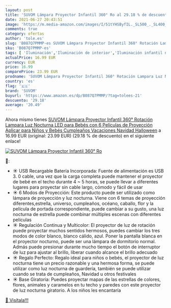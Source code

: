 ```yaml
---
layout: post
title: 'SUVOM Lámpara Proyector Infantil 360° Ro al 29.18 % de descuento'
date: 2021-06-27 20:43:51
image: 'https://m.media-amazon.com/images/I/51tYHSByfIL._SL500_._SL400_.jpg'
comments: true
category: ofertas
author: 'tole.es'
slug: 'B087Q7PMMP-es SUVOM Lámpara Proyector Infantil 360° Rotación Lampara Luz...'
sku: 'B087Q7PMMP-es'
tags: [ 'Iluminación','Iluminación de interior','Iluminación infantil nocturna','Lámparas e iluminación infantil','navidad','suvom', ]
actualPrice: 16.99 EUR
currency: EUR
price: 16.99
comparePrice: 23.99 EUR
prodname: 'SUVOM Lámpara Proyector Infantil 360° Rotación Lampara Luz Nocturna LED para Bebés  con 6 Películas de Proyección  Aplicar para Niños y Bebés  Cumpleaños  Vacaciones  Navidad  Halloween'
country: 'es'
flag: '🇪🇸'
brand: 'SUVOM'
buyurl: 'https://www.amazon.es/dp/B087Q7PMMP/?tag=tolees-21'
descuento: '29.18'
average: '20.49'
---
```


Ahora mismo tienes [SUVOM Lámpara Proyector Infantil 360° Rotación Lampara Luz Nocturna LED para Bebés  con 6 Películas de Proyección  Aplicar para Niños y Bebés  Cumpleaños  Vacaciones  Navidad  Halloween](https://www.amazon.es/dp/B087Q7PMMP/?tag=tolees-21) a 16.99 EUR (original: 23.99 EUR) (29.18 %  de descuento) en el siguiente enlace!

[![SUVOM Lámpara Proyector Infantil 360° Ro](https://m.media-amazon.com/images/I/51tYHSByfIL._SL500_._SL400_.jpg)](https://www.amazon.es/dp/B087Q7PMMP/?tag=tolees-21)

🔎:

- ☀ USB Recargable Batería Incorporada: Fuente de alimentación es USB 3. 0 cable, una vez que la carga completa puede mantener el proyector de bebé en el techo durante 4 ~ 5 horas, se puede llevar a diferentes lugares para proyectar sin cable largo, cómodo y fácil de usar
- ☀ 6 Modos de Proyección: Este producto puede ser utilizado como lámpara de proyección y luz nocturna. Viene con 6 temas de proyección diferentes,estrella, universo, cumpleaños, océano, caballo, flor y la película de portada correspondiente, puede cambiar a su gusto, una luz nocturna de estrella puede combinar múltiples escenas con diferentes películas
- ☀ Regulación Continua y Multicolor: El proyector de luz de rotación puede proyectar muchos sentidos hermosos, puedes cambiar los tres modos de color blanco, blanco cálido, azul. Poner la pantalla blanca en el proyector nocturno, puede ser una lámpara de dormitorio normal. Admás puede presionar durante mucho tiempo el botón de interruptor de luz para ajustar al brillo, liberar cuando alcance el brillo adecuado
- ☀ Regalo Perfecto: Regalo ideal para niños o bebés, el proyector de luz nocturna tiene un precio razonable y una hermosa forma, se puede utilizar como luz nocturna de guardería, también se puede utilizar cuando se trata de cumpleaños, Navidad u otros festivales
- ☀ Base Giratoria: Puedes proyectar mapas de las estrellas de colores, flores, animales y caramelos en tu techo y paredes con este proyector de luz nocturna giratorio. A los niños les encantaría

[🛒 Visítala!!!](https://www.amazon.es/dp/B087Q7PMMP/?tag=tolees-21)
